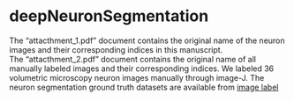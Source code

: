 # deepNeuronSegmentation
The “attacthment_1.pdf” document contains the original name of the neuron images and their corresponding indices in this manuscript.  
The “attacthment_2.pdf” document contains the original name of all manually labeled images and their corresponding indices.
We labeled 36 volumetric microscopy neuron images manually through image-J. The neuron segmentation ground truth datasets are available from [image label](https://drive.google.com/drive/folders/16YAaWTjSSBBPTHcQUVFnv1N8bXWTmSPy)
